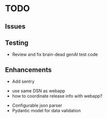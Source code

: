 # TODO

## Issues

## Testing
* Review and fix brain-dead genAI test code

## Enhancements
* Add sentry
 - use same DSN as webapp
 - how to coordinate release info with webapp?
* Configurable json parser
* Pydantic model for data validation
